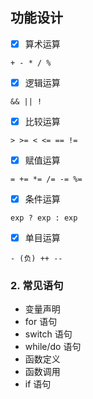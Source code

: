 ## 功能设计

- [x] 算术运算
```
+ - * / %
```

- [x] 逻辑运算
```
&& || !
```

- [x] 比较运算
```
> >= < <= == !=
```

- [x] 赋值运算
```
= += *= /= -= %=
```

- [x] 条件运算
```
exp ? exp : exp
```

- [x] 单目运算
```
- (负) ++ --
```

### 2. 常见语句

- 变量声明
- for 语句
- switch 语句
- while/do 语句
- 函数定义
- 函数调用
- if 语句